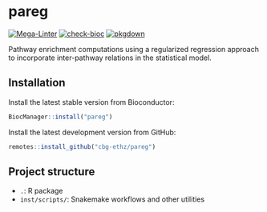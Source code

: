 # pareg

[![Mega-Linter](https://github.com/cbg-ethz/pareg/actions/workflows/mega-linter.yaml/badge.svg)](https://github.com/cbg-ethz/pareg/actions/workflows/mega-linter.yaml)
[![check-bioc](https://github.com/cbg-ethz/pareg/actions/workflows/check-bioc.yaml/badge.svg)](https://github.com/cbg-ethz/pareg/actions/workflows/check-bioc.yaml)
[![pkgdown](https://github.com/cbg-ethz/pareg/actions/workflows/pkgdown.yaml/badge.svg)](https://github.com/cbg-ethz/pareg/actions/workflows/pkgdown.yaml)

Pathway enrichment computations using a regularized regression approach to incorporate inter-pathway relations in the statistical model.


## Installation

Install the latest stable version from Bioconductor:
```r
BiocManager::install("pareg")
```

Install the latest development version from GitHub:
```r
remotes::install_github("cbg-ethz/pareg")
```


## Project structure

* `.`: R package
* `inst/scripts/`: Snakemake workflows and other utilities
